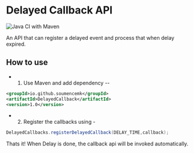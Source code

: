 # Delayed Callback API

![Java CI with Maven](https://github.com/soumencemk/Delayed-Callback/workflows/Java%20CI%20with%20Maven/badge.svg)

An API that can register a delayed event and process that when delay expired.

## How to use

* 1. Use Maven and add dependency --

```xml
<groupId>io.github.soumencemk</groupId>
<artifactId>DelayedCallback</artifactId>
<version>1.0</version>
```

* 2. Register the callbacks using -

```java
DelayedCallbacks.registerDelayedCallback(DELAY_TIME,callback);
```

Thats it!
When Delay is done, the callback api will be invoked automatically.
